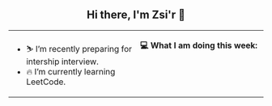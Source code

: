 <h2 align="center"> Hi there, I'm Zsi'r 👋 </h2>

<table>
    <tr>
        <td valign="center" width="50%">
            <ul>
                <li> ⛷️ I’m recently preparing for intership interview.</li>
                <li> 🔥 I’m currently learning LeetCode.</li>
            </ul>
        </td>
       <td valign="top" width="50%">

**💻 What I am doing this week:**

<!--START_SECTION:waka-->
<!--END_SECTION:waka-->
</td></tr>
</table>
